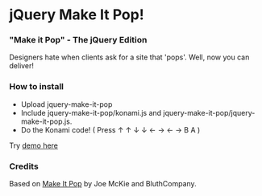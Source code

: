 jQuery Make It Pop! 
====================

### "Make it Pop" - The jQuery Edition

Designers hate when clients ask for a site that 'pops'. Well, now you can deliver!

### How to install
* Upload jquery-make-it-pop
* Include jquery-make-it-pop/konami.js and jquery-make-it-pop/jquery-make-it-pop.js.
* Do the Konami code! ( Press ↑ ↑ ↓ ↓ ← → ← → B A )

Try [demo here]()

### Credits
Based on [Make It Pop](https://github.com/joemckie/make-it-pop) by Joe McKie and BluthCompany.